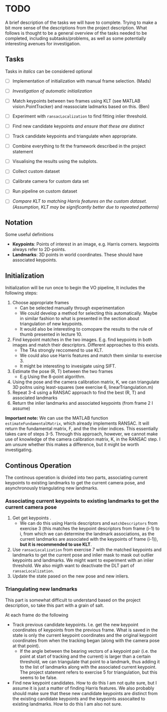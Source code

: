 # TODO
A brief description of the tasks we will have to complete. Trying to make a bit more sense of the descriptions from the project description. What follows is thought to be a general overview of the tasks needed to be completed, including subtasks/problems, as well as some potentially interesting avenues for investigation. 

## Tasks
Tasks in *italics* can be considered optional
  - [ ] Implementation of initialization with manual frame selection. (Mads)
  - [ ] *Investigation of automatic initialization*
  - [ ] Match keypoints between two frames using KLT (see MATLAB vision.PointTracker) and reassociate ladmarks based on this. (Ben)
  - [ ] Experiment with `ransacLocalization` to find fitting inlier threshold.
  - [ ] Find new candidate keypoints *and ensure that these are distinct*
  - [ ] Track candidate keypoints and triangulate when appropriate.
  - [ ] Combine everything to fit the framework described in the project statement
  - [ ] Visualising the results using the subplots.
  - [ ] Collect custom dataset
  - [ ] Calibrate camera for custom data set
  - [ ] Run pipeline on custom dataset

  - [ ] *Compare KLT to matching Harris features on the custom dataset. (Assumption, KLT may be significantly better due to repeated patterns)*



## Notation
Some useful definitions
  - **Keypoints**: Points of interest in an image, e.g. Harris corners. keypoints always refer to 2D-points.
  - **Landmarks**: 3D points in world coordinates. These should have associated keypoints. 
## Initialization
Initialization will be run once to begin the VO pipeline, It includes the following steps:
1. Choose appropriate frames
    - Can be selected manually through experimentation
    - We could develop a method for selecting this automatically. Maybe in similar fashion to what is presented in the section about triangulation of new keypoints.
    - It would also be interesting to comopare the results to the rule of thumb presented in lecture 10.
2. Find keypoint matches in the two images. E.g. find keypoints in both images and match their descriptors. Different approaches to this exists.
    - The TAs strongly reccomend to use KLT.
    - We could also use Harris features and match them similar to exercise 3.
    - It might be interesting to invesigate using SIFT.
3. Estimate the pose (R, T) between the two frames
    - E.g Using the 8-point algorithm.
4. Using the pose and the camera calibration matrix, K, we can triangulate 3D poitns using least-squares (see exercise 6, linearTriangulation.m)
5. Repeat 3-4 using a RANSAC approach to find the best (R, T) and associated landmarks
6. Return the inlier landmarks and associated keypoints (from frame 2 I assume)

**Important note:** We can use the MATLAB function `estimateFundamentalMatrix`, which already implements RANSAC. It will return the fundamental matrix, F, and the the inlier indices. This essentially takes care of steps 3-5. Through this approach, however, we cannot make use of knowledge of the camera calibration matrix, K, in the RANSAC step. I am unsure whether this makes a difference, but it might be worth investigating.

## Continous Operation
The continous operation is divided into two parts, associating current keypoints to existing landmarks to get the current camera pose, and asynchronously triangulating new landmarks. 

### Associating current keypoints to existing landmarks to get the current camera pose
1. Get get keypoints . 
    - We can do this using Harris descriptors and `matchDescriptors` from exercise 3 (this matches the keypoint descriptors from frame (i-1) to i, from which we can determine the landmark associations, as the current landmarks are associated with the keypoints of frame (i-1)), **but it is recommended to use KLT**.
2. Use `ransacLocalization` from exercise 7 with the matched keypoints and landmarks to get the current pose and inlier mask to mask out outlier keypoints and landmarks. We might want to experiment with an inlier threshold. We also migth want to deactivate the DLT part of `ransacLocalization`. 
3. Update the state pased on the new pose and new inliers.

### Triangulating new landmarks
This part is somewhat difficult to understand based on the project description, so take this part with a grain of salt.

At each frame do the following
  - Track previous candidate keypoints. I.e. get the new keypoint coordinates of keypoints from the previous frame. What is saved in the state is only the current keypoint coordinates and the original keypoint coordinates from when the tracking began (along with the camera pose at that point).
    - If the angle between the bearing vectors of a keypoint pair (i.e. the point at start of tracking and the current) is larger than a certain threshold, we can triangulate that point to a landmark, thus adding it to the list of landmarks along with the associated current keypoint. The project statement refers to exercise 5 for triangulation, but this seems to be false.
  - Find new keypoint candidates. How to do this I am not quite sure, but I assume it is just a matter of finding Harris features. We also probably should make sure that these new candidate keypoints are distinct from the existing candidate keypoints and the keypoints assocaited to existing landmarks. How to do this I am also not sure.
